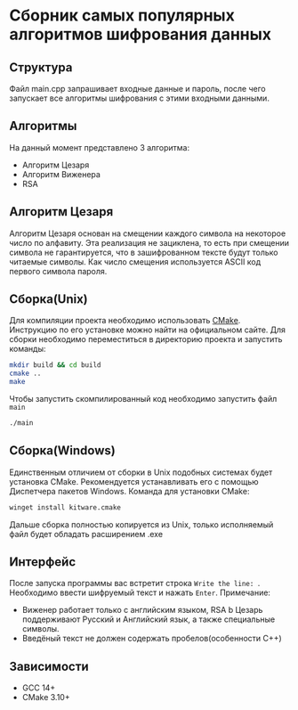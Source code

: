 # Сборник самых популярных алгоритмов шифрования данных

## Структура
Файл main.cpp запрашивает входные данные и пароль, после чего запускает все алгоритмы шифрования с этими входными данными.
## Алгоритмы
На данный момент представлено 3 алгоритма:
- Алгоритм Цезаря
- Алгоритм Виженера
- RSA
## Алгоритм Цезаря
Алгоритм Цезаря основан на смещении каждого символа на некоторое число по алфавиту. Эта реализация не зациклена, то есть при смещении символа не гарантируется, что в зашифрованном тексте будут только читаемые символы.
Как число смещения используется ASCII код первого символа пароля.
## Сборка(Unix)
Для компиляции проекта необходимо использовать [CMake](https://cmake.org/). Инструкцию по его установке можно найти на официальном сайте.
Для сборки необходимо переместиться в директорию проекта и запустить команды:
``` bash
mkdir build && cd build
cmake ..
make
```
Чтобы запустить скомпилированный код необходимо запустить файл `main`
``` bash
./main
```
## Сборка(Windows)
Единственным отличием от сборки в Unix подобных системах будет установка CMake. Рекомендуется устанавливать его с помощью Диспетчера пакетов Windows. Команда для установки CMake:
```bash
winget install kitware.cmake
```
Дальше сборка полностью копируется из Unix, только исполняемый файл будет обладать расширением .exe
## Интерфейс
После запуска программы вас встретит строка `Write the line: `. Необходимо ввести шифруемый текст и нажать `Enter`. Примечание: 
- Виженер работает только с английским языком, RSA b Цезарь поддерживают Русский и Английский язык, а также специальные символы.
- Введёный текст не должен содержать пробелов(особенности C++)
## Зависимости
- GCC 14+
- CMake 3.10+
